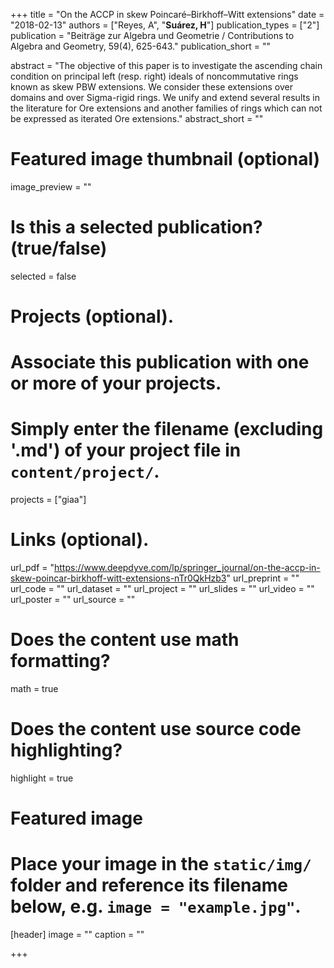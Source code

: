 +++
title = "On the ACCP in skew Poincaré–Birkhoff–Witt extensions"
date = "2018-02-13"
authors = ["Reyes, A", "**Suárez, H**"]
publication_types = ["2"]
publication = "Beiträge zur Algebra und Geometrie / Contributions to Algebra and Geometry, 59(4), 625-643."
publication_short = ""

abstract = "The objective of this paper is to investigate the ascending chain condition on principal left (resp. right) ideals of noncommutative rings known as skew PBW extensions. We consider these extensions over domains and over Sigma-rigid rings. We unify and extend several results in the literature for Ore extensions and another families of rings which can not be expressed as iterated Ore extensions."
abstract_short = ""

# Featured image thumbnail (optional)
image_preview = ""

# Is this a selected publication? (true/false)
selected = false

# Projects (optional).
#   Associate this publication with one or more of your projects.
#   Simply enter the filename (excluding '.md') of your project file in `content/project/`.
projects = ["giaa"]

# Links (optional).
url_pdf = "https://www.deepdyve.com/lp/springer_journal/on-the-accp-in-skew-poincar-birkhoff-witt-extensions-nTr0QkHzb3"
url_preprint = ""
url_code = ""
url_dataset = ""
url_project = ""
url_slides = ""
url_video = ""
url_poster = ""
url_source = ""

# Does the content use math formatting?
math = true

# Does the content use source code highlighting?
highlight = true

# Featured image
# Place your image in the `static/img/` folder and reference its filename below, e.g. `image = "example.jpg"`.
[header]
image = ""
caption = ""

+++
